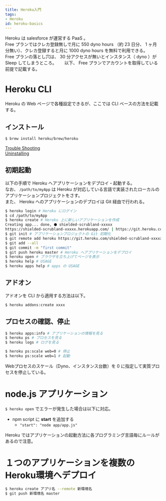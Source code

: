 ```yaml
---
title: Heroku入門
tags:
- Heroku
id: heroku-basics
---
```


Heroku は salesforce が運営する PaaS 。  
Free プランではクレカ登録無しで月に 550 dyno hours （約 23 日分、 1 ヶ月分無い）、クレカ登録すると月に 1000 dyno hours を無料で利用できる。  
Free プランの落とし穴は、 30 分アクセスが無いとインスタンス（ dyno ）が Sleep してしまうところ。　　
以下、 Free プランでアカウントを取得している前提で記載する。

# Heroku CLI

Heroku の Web ページで各種設定できるが、ここでは CLI ベースの方法を記載する。

## インストール

```sh
$ brew install heroku/brew/heroku
```

[Trouble Shooting](https://devcenter.heroku.com/articles/heroku-cli#troubleshooting)  
[Uninstalling](https://devcenter.heroku.com/articles/heroku-cli#uninstalling-the-heroku-cli)

## 初期起動

以下の手順で Heroku へアプリケーションをデプロイ・起動する。  
なお、 `/path/to/myApp` は Heroku が対応している言語で実装されたローカルのアプリケーションプロジェクトをさす。  
また、 Heroku へのアプリケーションのデプロイは Git 経由で行われる。

```sh
$ heroku login # Heroku にログイン
$ cd /path/to/myApp
$ heroku create # Heroku 上に新しいアプリケーションを作成
Creating app... done, ⬢ shielded-scrubland-xxxxx
https://shielded-scrubland-xxxxx.herokuapp.com/ | https://git.heroku.com/shielded-scrubland-xxxxx.git
$ git init # アプリケーションプロジェクトの Git 初期化
$ git remote add heroku https://git.heroku.com/shielded-scrubland-xxxxx.git
$ git add --all
$ git commit -m "first commit"
$ git push heroku master # Heroku へアプリケーションをデプロイ
$ heroku open # ブラウザを立ち上げてページを表示
$ heroku help # USAGE
$ heroku apps help # apps の USAGE
```

## アドオン

アドオンを CLI から適用する方法は以下。

```sh
$ heroku addons:create xxxx
```

## プロセスの確認、停止

```sh
$ heroku apps:info # アプリケーションの情報を見る
$ heroku ps # プロセスを見る
$ heroku logs # ログを見る
```

```sh
$ heroku ps:scale web=0 # 停止
$ heroku ps:scale web=1 # 起動
```

Webプロセスのスケール（Dyno、インスタンス台数）を 0 に指定して実質プロセスを停止している。

# node.js アプリケーション

`$ heroku open` でエラーが発生した場合は以下に対応。

- npm script に **start** を追加する
    - `"start": "node app/app.js"`

Heroku ではアプリケーションの起動方法に各プログラミング言語毎にルールがあるので注意。

# １つのアプリケーションを複数のHeroku環境へデプロイ

```sh
$ heroku create アプリ名 --remote 新環境名
$ git push 新環境名 master
```
